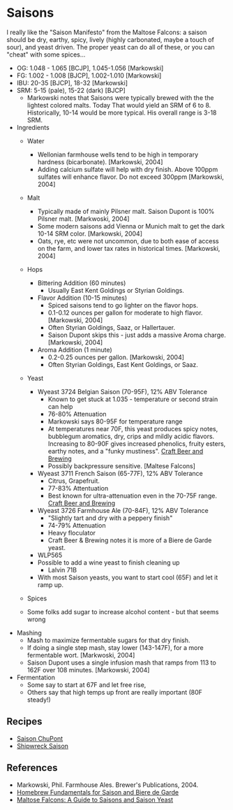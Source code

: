 # Saisons

I really like the "Saison Manifesto" from the Maltose Falcons: a saison should be dry, earthy, spicy,
lively (highly carbonated, maybe a touch of sour), and yeast driven. The proper yeast can do all of
these, or you can "cheat" with some spices...

 * OG: 1.048 - 1.065 [BCJP], 1.045-1.056 [Markowski]
 * FG: 1.002 - 1.008 [BJCP], 1.002-1.010 [Markowski]
 * IBU: 20-35 [BJCP], 18-32 [Markowski]
 * SRM: 5-15 (pale), 15-22 (dark) [BJCP]
   * Markowski notes that Saisons were typically brewed with the the lightest colored malts. Today
     That would yield an SRM of 6 to 8. Historically, 10-14 would be more typical. His overall range
     is 3-18 SRM.
 * Ingredients
   * Water
     * Wellonian farmhouse wells tend to be high in temporary hardness (bicarbonate). [Markowski, 2004]
     * Adding calcium sulfate will help with dry finish. Above 100ppm sulfates will enhance flavor.
       Do not exceed 300ppm [Markowski, 2004]
   * Malt
     * Typically made of mainly Pilsner malt. Saison Dupont is 100% Pilsner malt. [Markwoski, 2004]
     * Some modern saisons add Vienna or Munich malt to get the dark 10-14 SRM color. [Markowski, 2004]
     * Oats, rye, etc were not uncommon, due to both ease of access on the farm, and lower tax rates in
       historical times. [Markowski, 2004]
   * Hops
     * Bittering Addition (60 minutes)
       * Usually East Kent Goldings or Styrian Goldings.
     * Flavor Addition (10-15 minutes)
       * Spiced saisons tend to go lighter on the flavor hops.
       * 0.1-0.12 ounces per gallon for moderate to high flavor. [Markowski, 2004]
       * Often Styrian Goldings, Saaz, or Hallertauer.
       * Saison Dupont skips this - just adds a massive Aroma charge. [Markowski, 2004]
     * Aroma Addition (1 minute)
       * 0.2-0.25 ounces per gallon. [Markowski, 2004]
       * Often Styrian Goldings, East Kent Goldings, or Saaz.
   * Yeast
     * Wyeast 3724 Belgian Saison (70-95F), 12% ABV Tolerance
       * Known to get stuck at 1.035 - temperature or second strain can help
       * 76-80% Attenuation
       * Markowski says 80-95F for temperature range
       * At temperatures near 70F, this yeast produces spicy notes, bubblegum aromatics, dry, crips and
         mildly acidic flavors. Increasing to 80-90F gives increased phenolics, fruity esters, earthy notes,
         and a "funky mustiness". [Craft Beer and Brewing](https://beerandbrewing.com/homebrew-fundamentals-for-saisons-and-bieres-de-garde/)
       * Possibly backpressure sensitive. [Maltese Falcons]
     * Wyeast 3711 French Saison (65-77F), 12% ABV Tolerance
       * Citrus, Grapefruit.
       * 77-83% Attentuation
       * Best known for ultra-attenuation even in the 70-75F range. [Craft Beer and Brewing](https://beerandbrewing.com/homebrew-fundamentals-for-saisons-and-bieres-de-garde/)
     * Wyeast 3726 Farmhouse Ale (70-84F), 12% ABV Tolerance
       * "Slightly tart and dry with a peppery finish"
       * 74-79% Attenuation
       * Heavy floculator
       * Craft Beer & Brewing notes it is more of a Biere de Garde yeast.
     * WLP565
     * Possible to add a wine yeast to finish cleaning up
       * Lalvin 71B
     * With most Saison yeasts, you want to start cool (65F) and let it ramp up.
   * Spices

   * Some folks add sugar to increase alcohol content - but that seems wrong
 * Mashing
   * Mash to maximize fermentable sugars for that dry finish.
   * If doing a single step mash, stay lower (143-147F), for a more fermentable wort. [Markwoski, 2004]
   * Saison Dupont uses a single infusion mash that ramps from 113 to 162F over 108 minutes. [Markowski, 2004]
 * Fermentation
   * Some say to start at 67F and let free rise,
   * Others say that high temps up front are really important (80F steady!)

## Recipes

 * [Saison ChuPont](https://beersmithrecipes.com/viewrecipe/1908559)
 * [Shipwreck Saison](https://www.homebrewtalk.com/threads/shipwrecked-saison.439724/)
 
## References

 * Markowski, Phil. Farmhouse Ales. Brewer's Publications, 2004.
 * [Homebrew Fundamentals for Saison and Biere de Garde](https://beerandbrewing.com/homebrew-fundamentals-for-saisons-and-bieres-de-garde/)
 * [Maltose Falcons: A Guide to Saisons and Saison Yeast](https://www.maltosefalcons.com/tech/guide-saisons-and-saison-yeasts)
